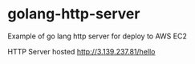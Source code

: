 # golang-http-server
Example of go lang http server for deploy to AWS EC2

HTTP Server hosted http://3.139.237.81/hello
